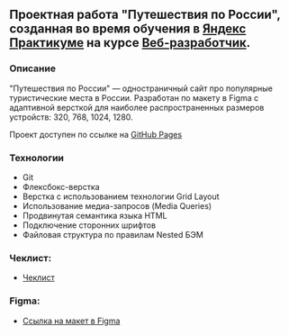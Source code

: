 ## Проектная работа "Путешествия по России", cозданная во время обучения в [Яндекс Практикуме](https://practicum.yandex.ru/) на курсе [Веб-разработчик](https://practicum.yandex.ru/web/).

### Описание
"Путешествия по России" — одностраничный сайт про популярные туристические места в России. Разработан по макету в Figma с адаптивной версткой для наиболее распространенных размеров устройств: 320, 768, 1024, 1280.

Проект доступен по ссылке на [GitHub Pages](https://vadimbykov0.github.io/russian-travel/)

### Технологии
* Git
* Флексбокс-верстка
* Верстка с использованием технологии Grid Layout
* Использование медиа-запросов (Media Queries) 
* Продвинутая семантика языка HTML
* Подключение сторонних шрифтов
* Файловая структура по правилам Nested БЭМ

### Чеклист:
* [Чеклист](https://code.s3.yandex.net/web-developer/checklists-pdf/new-program/checklist-3.pdf)

### Figma:
* [Ссылка на макет в Figma](https://www.figma.com/file/5S2WSbEFL6awjVWJ0NWL8Q/Sprint-3_-Russia-_-desktop-mobile?node-id=28503%3A0)